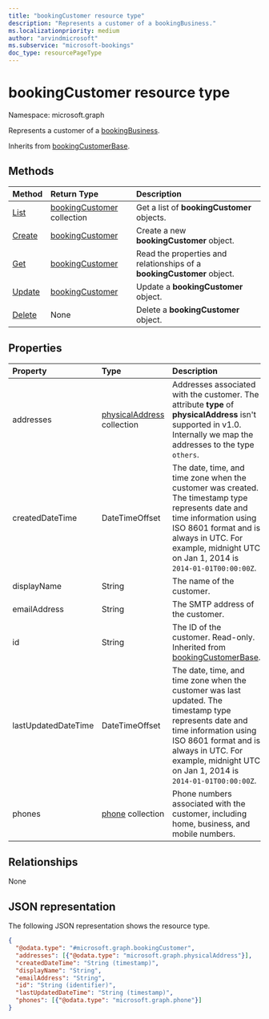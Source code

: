```yaml
---
title: "bookingCustomer resource type"
description: "Represents a customer of a bookingBusiness."
ms.localizationpriority: medium
author: "arvindmicrosoft"
ms.subservice: "microsoft-bookings"
doc_type: resourcePageType
---
```


# bookingCustomer resource type

Namespace: microsoft.graph

Represents a customer of a [bookingBusiness](bookingbusiness.md).

Inherits from [bookingCustomerBase](bookingcustomerbase.md).

## Methods

| Method		   | Return Type	|Description|
|:---------------|:--------|:----------|
|[List](../api/bookingbusiness-list-customers.md) | [bookingCustomer](bookingcustomer.md) collection | Get a list of **bookingCustomer** objects. |
|[Create](../api/bookingbusiness-post-customers.md) | [bookingCustomer](bookingcustomer.md) | Create a new **bookingCustomer** object. |
|[Get](../api/bookingcustomer-get.md) | [bookingCustomer](bookingcustomer.md) |Read the properties and relationships of a **bookingCustomer** object.|
|[Update](../api/bookingcustomer-update.md) | [bookingCustomer](bookingcustomer.md)	|Update a **bookingCustomer** object. |
|[Delete](../api/bookingcustomer-delete.md) | None |Delete a **bookingCustomer** object. |

## Properties
| Property	   | Type	|Description|
|:---------------|:--------|:----------|
|addresses|[physicalAddress](../resources/physicaladdress.md) collection|Addresses associated with the customer. The attribute **type** of **physicalAddress** isn't supported in v1.0. Internally we map the addresses to the type `others`.|
|createdDateTime|DateTimeOffset|The date, time, and time zone when the customer was created. The timestamp type represents date and time information using ISO 8601 format and is always in UTC. For example, midnight UTC on Jan 1, 2014 is `2014-01-01T00:00:00Z`.|
|displayName|String|The name of the customer.|
|emailAddress|String|The SMTP address of the customer.|
|id|String| The ID of the customer. Read-only. Inherited from [bookingCustomerBase](bookingcustomerbase.md).|
|lastUpdatedDateTime|DateTimeOffset|The date, time, and time zone when the customer was last updated. The timestamp type represents date and time information using ISO 8601 format and is always in UTC. For example, midnight UTC on Jan 1, 2014 is `2014-01-01T00:00:00Z`.|
|phones|[phone](../resources/phone.md) collection|Phone numbers associated with the customer, including home, business, and mobile numbers.|

## Relationships
None


## JSON representation

The following JSON representation shows the resource type.

<!-- {
  "blockType": "resource",
  "optionalProperties": [

  ],
  "@odata.type": "microsoft.graph.bookingCustomer",
  "baseType": "microsoft.graph.bookingCustomerBase"
}-->

```json
{
  "@odata.type": "#microsoft.graph.bookingCustomer",
  "addresses": [{"@odata.type": "microsoft.graph.physicalAddress"}],
  "createdDateTime": "String (timestamp)",
  "displayName": "String",
  "emailAddress": "String",
  "id": "String (identifier)",
  "lastUpdatedDateTime": "String (timestamp)",
  "phones": [{"@odata.type": "microsoft.graph.phone"}]
}
```

<!-- uuid: 8fcb5dbc-d5aa-4681-8e31-b001d5168d79
2015-10-25 14:57:30 UTC -->
<!--
{
  "type": "#page.annotation",
  "description": "bookingCustomer resource",
  "keywords": "",
  "section": "documentation",
  "tocPath": "",
  "suppressions": []
}
-->


